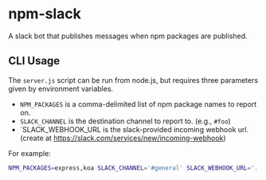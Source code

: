# npm-slack
A slack bot that publishes messages when npm packages are published.

## CLI Usage
The `server.js` script can be run from node.js, but requires three parameters
given by environment variables.
* `NPM_PACKAGES` is a comma-delimited list of npm package names to report on.
* `SLACK_CHANNEL` is the destination channel to report to. (e.g., `#foo`)
* `SLACK_WEBHOOK_URL is the slack-provided incoming webhook url. (create at
  https://slack.com/services/new/incoming-webhook)

For example:

```bash
NPM_PACKAGES=express,koa SLACK_CHANNEL='#general' SLACK_WEBHOOK_URL='...' node server.js
```
